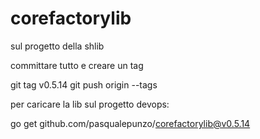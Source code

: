 # corefactorylib

sul progetto della shlib

committare tutto e creare un tag

git tag v0.5.14
git push origin --tags

per caricare la lib sul progetto devops:

go get github.com/pasqualepunzo/corefactorylib@v0.5.14
